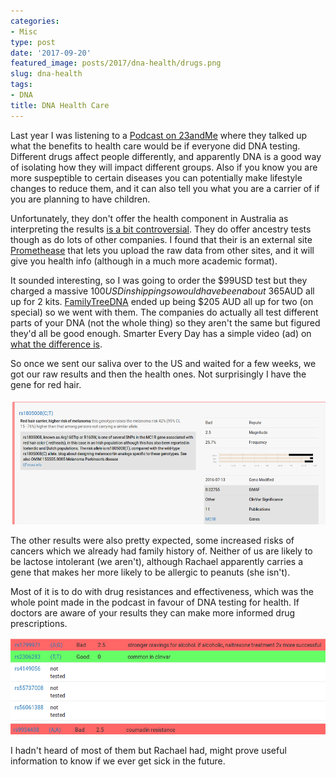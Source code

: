 ```yaml
---
categories:
- Misc
type: post
date: '2017-09-20'
featured_image: posts/2017/dna-health/drugs.png
slug: dna-health
tags:
- DNA
title: DNA Health Care
---
```


Last year I was listening to a [Podcast on 23andMe](https://www.recode.net/2016/4/4/11585828/) where they talked up what the benefits to health care would be if everyone did DNA testing. Different drugs affect people differently, and apparently DNA is a good way of isolating how they will impact different groups. Also if you know you are more suspeptible to certain diseases you can potentially make lifestyle changes to reduce them, and it can also tell you what you are a carrier of if you are planning to have children.

Unfortunately, they don't offer the health component in Australia as interpreting the results [is a bit controversial](https://www.nytimes.com/2015/10/21/business/23andme-will-resume-giving-users-health-data.html). They do offer ancestry tests though as do lots of other companies. I found that their is an external site
[Promethease](https://www.promethease.com) that lets you upload the raw data from other sites, and it will give you health info (although in a much more academic format).

It sounded interesting, so I was going to order the $99USD test but they charged a massive $100USD in shipping so would have been about ~$365AUD all up for 2 kits. [FamilyTreeDNA](https://www.familytreedna.com/products/family-finder) ended up being $205 AUD all up for two (on special) so we went with them. The companies do actually all test different parts of your DNA (not the whole thing) so they aren't the same but figured they'd all be good enough. Smarter Every Day has a simple video (ad) on [what the difference is](https://www.youtube.com/watch?v=U3EEmVfbKNs).

So once we sent our saliva over to the US and waited for a few weeks, we got our raw results and then the health ones.
Not surprisingly I have the gene for red hair.

![](red-hair.png "")

The other results were also pretty expected, some increased risks of cancers which we already had family history of. Neither of us are likely to be lactose intolerant (we aren't), although Rachael apparently carries a gene that makes her more likely to be allergic to peanuts (she isn't).

Most of it is to do with drug resistances and effectiveness, which was the whole point made in the podcast in favour of DNA testing for health. If doctors are aware of your results they can make more informed drug prescriptions.

![](drugs.png "")

I hadn't heard of most of them but Rachael had, might prove useful information to know if we ever get sick in the future.